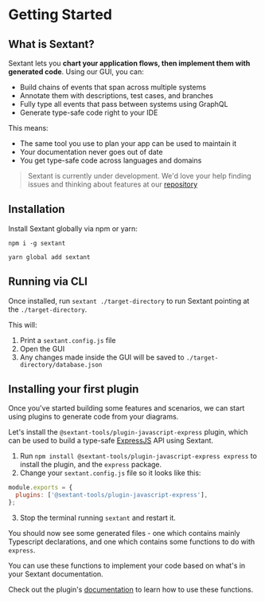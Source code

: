 # Getting Started

## What is Sextant?

Sextant lets you **chart your application flows, then implement them with generated code**. Using our GUI, you can:

- Build chains of events that span across multiple systems
- Annotate them with descriptions, test cases, and branches
- Fully type all events that pass between systems using GraphQL
- Generate type-safe code right to your IDE

This means:

- The same tool you use to plan your app can be used to maintain it
- Your documentation never goes out of date
- You get type-safe code across languages and domains

> Sextant is currently under development. We'd love your help finding issues and thinking about features at our [repository](https://github.com/mattpocock/sextant)

<!-- ## Recipes

### Build an Express API

Using our ``

### Get test cove -->

## Installation

Install Sextant globally via npm or yarn:

`npm i -g sextant`

`yarn global add sextant`

## Running via CLI

Once installed, run `sextant ./target-directory` to run Sextant pointing at the `./target-directory`.

This will:

1. Print a `sextant.config.js` file
2. Open the GUI
3. Any changes made inside the GUI will be saved to `./target-directory/database.json`

## Installing your first plugin

Once you've started building some features and scenarios, we can start using plugins to generate code from your diagrams.

Let's install the `@sextant-tools/plugin-javascript-express` plugin, which can be used to build a type-safe [ExpressJS](https://expressjs.com/) API using Sextant.

1. Run `npm install @sextant-tools/plugin-javascript-express express` to install the plugin, and the `express` package.
2. Change your `sextant.config.js` file so it looks like this:

```js
module.exports = {
  plugins: ['@sextant-tools/plugin-javascript-express'],
};
```

3. Stop the terminal running `sextant` and restart it.

You should now see some generated files - one which contains mainly Typescript declarations, and one which contains some functions to do with `express`.

You can use these functions to implement your code based on what's in your Sextant documentation.

Check out the plugin's [documentation](plugins#express) to learn how to use these functions.
